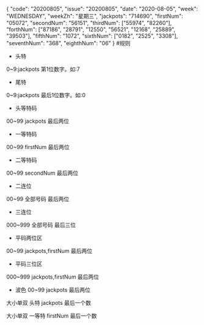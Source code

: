 {
	"code": "20200805",
	"issue": "20200805",
	"date": "2020-08-05",
	"week": "WEDNESDAY",
	"weekZh": "星期三",
	"jackpots": "714690",
	"firstNum": "05072",
	"secondNum": "56151",
	"thirdNum": ["55974", "82260"],
	"forthNum": ["87186", "28791", "12550", "56521", "12168", "25889", "39503"],
	"fifthNum": "1072",
	"sixthNum": ["0182", "2525", "3308"],
	"seventhNum": "368",
	"eighthNum": "06"
}
#规则
- 头特 

0~9:jackpots 第1位数字。如:7

- 尾特

0~9:jackpots 最后1位数字。如:0

- 头等特码

00~99 jackpots  最后两位

- 一等特码

00~99 firstNum  最后两位

- 二等特码
 
00~99 secondNum  最后两位

- 二连位

00~99 全部号码 最后两位

- 三连位

000~999 全部号码 最后三位

- 平码两位区

00~99 jackpots,firstNum  最后两位

- 平码三位区

000~999 jackpots,firstNum  最后两位

- 波色
00~99 jackpots  最后两位

大小单双 头特 
jackpots 最后一个数

大小单双 一等特 
firstNum 最后一个数






